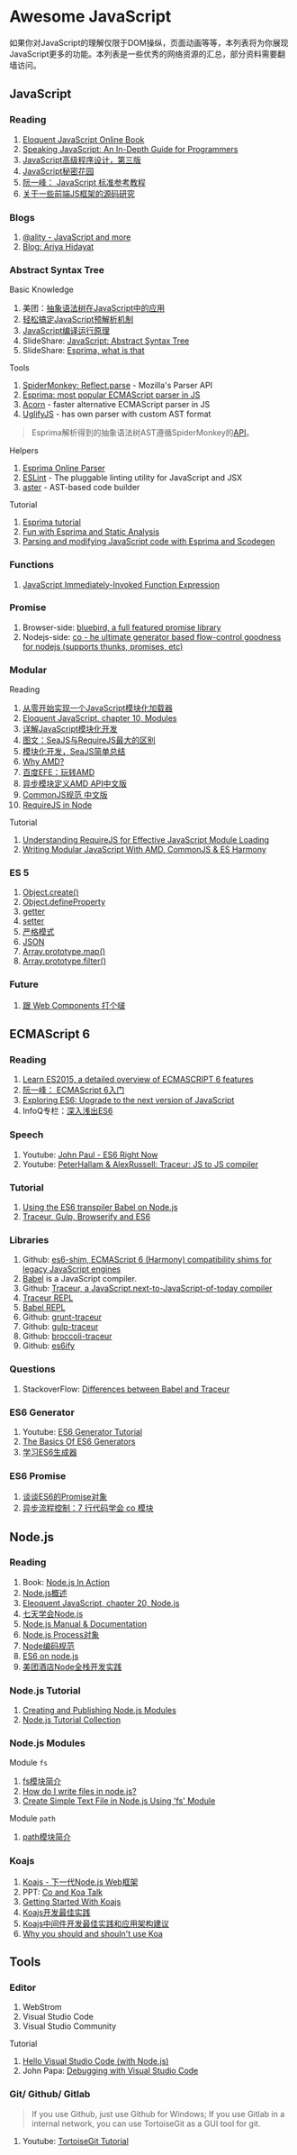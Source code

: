 # Awesome JavaScript

如果你对JavaScript的理解仅限于DOM操纵，页面动画等等，本列表将为你展现JavaScript更多的功能。本列表是一些优秀的网络资源的汇总，部分资料需要翻墙访问。

## JavaScript

### Reading

1. [Eloquent JavaScript Online Book](http://eloquentjavascript.net/)
2. [Speaking JavaScript: An In-Depth Guide for Programmers](http://speakingjs.com/)
2. [JavaScript高级程序设计，第三版](http://book.douban.com/subject/10546125/)
3. [JavaScript秘密花园](http://bonsaiden.github.io/JavaScript-Garden/zh/)
2. [阮一峰： JavaScript 标准参考教程](http://javascript.ruanyifeng.com/)
3. [关于一些前端JS框架的源码研究](http://segmentfault.com/a/1190000002670622?_ea=199819)


### Blogs

1. [@ality - JavaScript and more](http://www.2ality.com/)
2. [Blog: Ariya Hidayat](http://ariya.ofilabs.com/)

### Abstract Syntax Tree

Basic Knowledge

1. 美团：[抽象语法树在JavaScript中的应用](http://tech.meituan.com/abstract-syntax-tree.html)
2. [轻松搞定JavaScript预解析机制](http://www.cnblogs.com/ivangel/p/3694694.html)
2. [JavaScript编译运行原理](http://www.chenjunxyf.me/javascriptjie-xi-yun-xing-ji-zhi/)
3. SlideShare: [JavaScript: Abstract Syntax Tree](http://www.slideshare.net/RReverser/speaker-presentation2)
4. SlideShare: [Esprima, what is that](http://www.slideshare.net/abhijeetkpawar/esprima-what-is-that)

Tools

1. [SpiderMonkey: Reflect.parse](https://developer.mozilla.org/zh-CN/docs/Mozilla/Projects/SpiderMonkey/Parser_API) - Mozilla's Parser API
2. [Esprima: most popular ECMAScript parser in JS](http://esprima.org/index.html)
3. [Acorn](https://github.com/marijnh/acorn) - faster alternative ECMAScript parser in JS
4. [UglifyJS](http://lisperator.net/uglifyjs/ast) - has own parser with custom AST format

> Esprima解析得到的抽象语法树AST遵循SpiderMonkey的[API](https://developer.mozilla.org/zh-CN/docs/Mozilla/Projects/SpiderMonkey/Parser_API)。

Helpers

1. [Esprima Online Parser](http://esprima.org/demo/parse.html)
2. [ESLint](http://eslint.org/) - The pluggable linting utility for JavaScript and JSX
3. [aster](http://asterjs.github.io/aster/) - AST-based code builder

Tutorial

1. [Esprima tutorial](http://sevinf.github.io/blog/2012/09/29/esprima-tutorial/)
2. [Fun with Esprima and Static Analysis](http://tobyho.com/2013/12/02/fun-with-esprima/)
3. [Parsing and modifying JavaScript code with Esprima and Scodegen](http://www.mattzeunert.com/2013/12/30/parsing-and-modifying-Javascript-code-with-esprima-and-escodegen.html)

### Functions

1. [JavaScript Immediately-Invoked Function Expression](http://benalman.com/news/2010/11/immediately-invoked-function-expression/#iife)

### Promise

1. Browser-side: [bluebird, a full featured promise library](https://github.com/petkaantonov/bluebird)
2. Nodejs-side: [co - he ultimate generator based flow-control goodness for nodejs (supports thunks, promises, etc)](https://github.com/tj/co)


### Modular

Reading 

1. [从零开始实现一个JavaScript模块化加载器](http://wwsun.me/posts/creating-javascript-modules-loader.html)
2. [Eloquent JavaScript, chapter 10, Modules](http://eloquentjavascript.net/10_modules.html)
3. [详解JavaScript模块化开发](http://segmentfault.com/a/1190000000733959)
4. [图文：SeaJS与RequireJS最大的区别](http://www.douban.com/note/283566440/)
5. [模块化开发，SeaJS简单总结](http://www.cnblogs.com/Ivangel/p/3824541.html)
4. [Why AMD?](http://requirejs.org/docs/whyamd.html)
6. [百度EFE：玩转AMD](http://efe.baidu.com/blog/dissecting-amd-preface/)
7. [异步模块定义AMD API中文版](https://github.com/amdjs/amdjs-api/wiki/AMD-(%E4%B8%AD%E6%96%87%E7%89%88))
8. [CommonJS规范 中文版](http://javascript.ruanyifeng.com/nodejs/commonjs.html)
9. [ RequireJS in Node](http://requirejs.org/docs/node.html)

Tutorial

1. [Understanding RequireJS for Effective JavaScript Module Loading](http://www.sitepoint.com/understanding-requirejs-for-effective-javascript-module-loading/)
2. [Writing Modular JavaScript With AMD, CommonJS & ES Harmony](http://addyosmani.com/writing-modular-js/)

### ES 5

1. [Object.create()](https://developer.mozilla.org/zh-CN/docs/Web/JavaScript/Reference/Global_Objects/Object/create)
2. [Object.defineProperty](https://developer.mozilla.org/zh-CN/docs/Web/JavaScript/Reference/Global_Objects/Object/defineProperty)
3. [getter](https://developer.mozilla.org/zh-CN/docs/Web/JavaScript/Reference/Functions/get)
4. [setter](https://developer.mozilla.org/zh-CN/docs/Web/JavaScript/Reference/Functions/set)
5. [严格模式](https://developer.mozilla.org/zh-CN/docs/Web/JavaScript/Reference/Strict_mode)
6. [JSON](https://developer.mozilla.org/zh-CN/docs/Web/JavaScript/Reference/Global_Objects/JSON)
7. [Array.prototype.map()](https://developer.mozilla.org/zh-CN/docs/Web/JavaScript/Reference/Global_Objects/Array/map)
8. [Array.prototype.filter()](https://developer.mozilla.org/zh-CN/docs/Web/JavaScript/Reference/Global_Objects/Array/filter)

### Future

1. [跟 Web Components 打个啵](http://segmentfault.com/a/1190000002931974)

## ECMAScript 6

### Reading

1. [Learn ES2015, a detailed overview of ECMASCRIPT 6 features](https://babeljs.io/docs/learn-es2015/)
2. [阮一峰： ECMAScript 6入门](http://es6.ruanyifeng.com/#docs/intro)
2. [Exploring ES6: Upgrade to the next version of JavaScript](http://exploringjs.com/)
3. InfoQ专栏：[深入浅出ES6](http://www.infoq.com/cn/es6-in-depth/)


### Speech

1. Youtube: [John Paul - ES6 Right Now](https://www.youtube.com/watch?v=rwm5JLqCpdk)
2. Youtube: [PeterHallam & AlexRussell: Traceur: JS to JS compiler](https://www.youtube.com/watch?feature=player_detailpage&v=ntDZa7ekFEA)

### Tutorial

1. [Using the ES6 transpiler Babel on Node.js](http://www.2ality.com/2015/03/babel-on-node.html)
2. [Traceur, Gulp, Browserify and ES6](http://www.mattgreer.org/articles/traceur-gulp-browserify-es6/)

### Libraries

1. Github: [es6-shim, ECMAScript 6 (Harmony) compatibility shims for legacy JavaScript engines](https://github.com/paulmillr/es6-shim/)
2. [Babel](https://babeljs.io/) is a JavaScript compiler.
3. Github: [Traceur, a JavaScript.next-to-JavaScript-of-today compiler](https://github.com/google/traceur-compiler)
4. [Traceur REPL](https://google.github.io/traceur-compiler/demo/repl.html)
5. [Babel REPL](http://babeljs.io/repl/)
4. Github: [grunt-traceur](https://github.com/aaronfrost/grunt-traceur)
5. Github: [gulp-traceur](https://github.com/sindresorhus/gulp-traceur)
6. Github: [broccoli-traceur](https://github.com/sindresorhus/broccoli-traceur)
7. Github: [es6ify](https://github.com/thlorenz/es6ify)

### Questions

1. StackoverFlow: [Differences between Babel and Traceur](http://stackoverflow.com/questions/28447132/should-i-use-babel-or-google-traceur-to-compile-my-es6-code)

### ES6 Generator

1. Youtube: [ES6 Generator Tutorial](https://www.youtube.com/watch?v=QO07THdLWQo)
2. [The Basics Of ES6 Generators](http://davidwalsh.name/es6-generators)
3. [学习ES6生成器](http://www.toobug.net/article/learning_es6_generator.html)

### ES6 Promise

1. [谈谈ES6的Promise对象](http://segmentfault.com/a/1190000002928371)
2. [异步流程控制：7 行代码学会 co 模块](http://segmentfault.com/a/1190000002732081)

## Node.js

### Reading

1. Book: [Node.js In Action](http://www.manning.com/cantelon/)
2. [Node.js概述](http://javascript.ruanyifeng.com/nodejs/basic.html)
3. [Eleoquent JavaScript, chapter 20, Node.js](http://www.manning.com/cantelon/)
4. [七天学会Node.js](http://nqdeng.github.io/7-days-nodejs/?spm=0.0.0.0.VHCNjm)
4. [Node.js Manual & Documentation](https://nodejs.org/api/modules.html)
5. [Node.js Process对象](http://javascript.ruanyifeng.com/nodejs/process.html)
5. [Node编码规范](http://www.ituring.com.cn/article/197990)
6. [ES6 on node.js](http://h3manth.com/new/blog/2013/es6-on-nodejs/)
7. [美团酒店Node全栈开发实践](http://tech.meituan.com/node-fullstack-development-practice.html)

### Node.js Tutorial

1. [Creating and Publishing Node.js Modules](https://quickleft.com/blog/creating-and-publishing-a-node-js-module/)
2. [Node.js Tutorial Collection](http://docs.nodejitsu.com/)

### Node.js Modules

Module `fs`

1. [fs模块简介](http://javascript.ruanyifeng.com/nodejs/fs.html)
2. [How do I write files in node.js?](http://docs.nodejitsu.com/articles/file-system/how-to-write-files-in-nodejs)
2. [Create Simple Text File in Node.js Using 'fs' Module](http://www.c-sharpcorner.com/UploadFile/dacca2/node-js-in-action-create-simple-text-file-in-node-js-using/)

Module `path`

1. [path模块简介](http://javascript.ruanyifeng.com/nodejs/path.html)


### Koajs

1. [Koajs - 下一代Node.js Web框架](http://koa.rednode.cn/)
2. PPT: [Co and Koa Talk](http://deadhorse.me/co-and-koa-talk/)
2. [Getting Started With Koajs](http://h3manth.com/new/blog/2014/getting-started-with-koajs/)
3. [Koajs开发最佳实践](http://www.html-js.com/article/Koa-small-classroom-Koajs-development-best-practices)
4. [Koajs中间件开发最佳实践和应用架构建议](http://koa.rednode.cn/#guide)
5. [Why you should and shouln't use Koa](http://www.jongleberry.com/why-you-should-and-shouldnt-use-koa.html)

## Tools

### Editor

1. WebStrom
2. Visual Studio Code
3. Visual Studio Community

Tutorial

1. [Hello Visual Studio Code (with Node.js)](https://channel9.msdn.com/Blogs/cloud-with-a-silver-lining/hello-visual-studio-code-nodejs)
2. John Papa: [Debugging with Visual Studio Code](https://channel9.msdn.com/Blogs/cloud-with-a-silver-lining/hello-visual-studio-code-nodejs)

### Git/ Github/ Gitlab

> If you use Github, just use Github for Windows;
> If you use Gitlab in a internal network, you can use TortoiseGit as a GUI tool for git.

1. Youtube: [TortoiseGit Tutorial](www.youtube.com/watch?v=pp2S2lHjzZI)